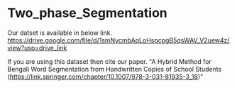 # Two_phase_Segmentation
Our datset is available in below link.
https://drive.google.com/file/d/1smNycmbAqLoHspcpgB5qsWAV_V2uew4z/view?usp=drive_link 


If you are using this dataset then cite our paper. "A Hybrid Method for Bengali Word Segmentation from Handwritten Copies of School Students (https://link.springer.com/chapter/10.1007/978-3-031-81935-3_18)"

